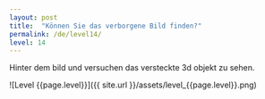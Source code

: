 ```yaml
---
layout: post
title:  "Können Sie das verborgene Bild finden?"
permalink: /de/level14/
level: 14
---
```

Hinter dem bild und versuchen das versteckte 3d objekt zu sehen.

![Level {{page.level}}]({{ site.url }}/assets/level_{{page.level}}.png)
